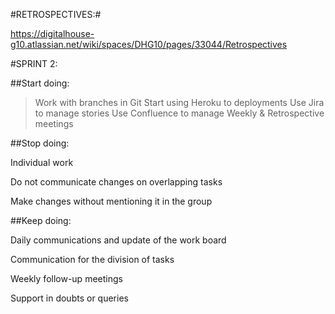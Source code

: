 #RETROSPECTIVES:#

https://digitalhouse-g10.atlassian.net/wiki/spaces/DHG10/pages/33044/Retrospectives

#SPRINT 2:

##Start doing:
>Work with branches in Git
>Start using Heroku to deployments
>Use Jira to manage stories
>Use Confluence to manage Weekly & Retrospective meetings


##Stop doing:

Individual work

Do not communicate changes on overlapping tasks

Make changes without mentioning it in the group

##Keep doing:

Daily communications and update of the work board

Communication for the division of tasks

Weekly follow-up meetings

Support in doubts or queries
